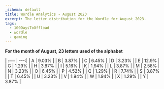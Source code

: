 ```yaml
---
_schema: default
title: Wordle Analytics - August 2023
excerpt: The letter distribution for the Wordle for August 2023.
tags: 
  - 100DaysToOffload
  - wordle
  - gaming
---
```


**For the month of August, 23 letters used of the alphabet**

| :--- | ---:|
| A | 9.03% |
| B | 3.87% |
| C | 6.45% |
| D | 3.23% |
| E | 12.9% |
| G | 1.29% |
| H | 3.87% |
| I | 5.16% |
| K | 1.94% |
| L | 3.87% |
| M | 2.58% |
| N | 3.23% |
| O | 6.45% |
| P | 4.52% |
| Q | 1.29% |
| R | 7.74% |
| S | 3.87% |
| T | 6.45% |
| U | 3.23% |
| V | 1.94% |
| W | 1.94% |
| X | 1.29% |
| Y | 3.87% |